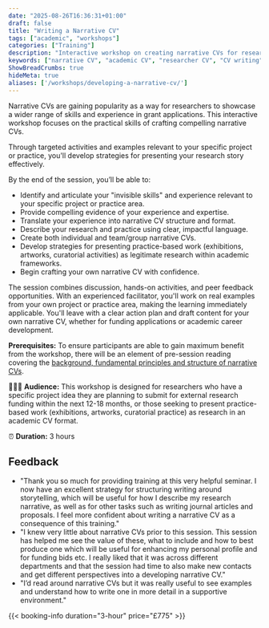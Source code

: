 ```yaml
---
date: "2025-08-26T16:36:31+01:00"
draft: false
title: "Writing a Narrative CV"
tags: ["academic", "workshops"]
categories: ["Training"] 
description: "Interactive workshop on creating narrative CVs for researchers. Learn to identify invisible skills, translate experience into compelling narratives, and present your research story with clarity and impact."
keywords: ["narrative CV", "academic CV", "researcher CV", "CV writing", "academic careers", "research skills", "career development", "academic job applications", "CV workshop", "research narrative"]
ShowBreadCrumbs: true
hideMeta: true
aliases: ['/workshops/developing-a-narrative-cv/']
---
```


Narrative CVs are gaining popularity as a way for researchers to showcase a wider range of skills and experience in grant applications. This interactive workshop focuses on the practical skills of crafting compelling narrative CVs. 

Through targeted activities and examples relevant to your specific project or practice, you'll develop strategies for presenting your research story effectively.

By the end of the session, you’ll be able to:

- Identify and articulate your "invisible skills" and experience relevant to your specific project or practice
area.
- Provide compelling evidence of your experience and expertise.
- Translate your experience into narrative CV structure and format.
- Describe your research and practice using clear, impactful language.
- Create both individual and team/group narrative CVs.
- Develop strategies for presenting practice-based work (exhibitions, artworks, curatorial activities) as
legitimate research within academic frameworks.
- Begin crafting your own narrative CV with confidence.

The session combines discussion, hands-on activities, and peer feedback opportunities. With an experienced
facilitator, you'll work on real examples from your own project or practice area, making the learning
immediately applicable. You'll leave with a clear action plan and draft content for your own narrative CV,
whether for funding applications or academic career development.

**Prerequisites:** To ensure participants are able to gain maximum benefit from the workshop, there will be an
element of pre-session reading covering the [background, fundamental principles and structure of narrative CVs](../resources/an-introduction-to-narrative-cvs/).

👩🏽‍🎓 **Audience:** This workshop is designed for researchers who have a specific project idea they are planning to
submit for external research funding within the next 12-18 months, or those seeking to present practice-based work (exhibitions, artworks, curatorial practice) as research in an academic CV format.

⏰ **Duration:** 3 hours

## Feedback

- "Thank you so much for providing training at this very helpful seminar.  I now have an excellent strategy for structuring writing around storytelling, which will be useful for how I describe my research narrative, as well as for other tasks such as writing journal articles and proposals. I feel more confident about writing a narrative CV as a consequence of this training."
- "I knew very little about narrative CVs prior to this session.  This session has helped me see the value of these, what to include and how to best produce one which will be useful for enhancing my personal profile and for funding bids etc. I really liked that it was across different departments and that the session had time to also make new contacts and get different perspectives into a developing narrative CV."
- "I’d read around narrative CVs but it was really useful to see examples and understand how to write one in more detail in a supportive environment."

{{< booking-info duration="3-hour" price="£775" >}}